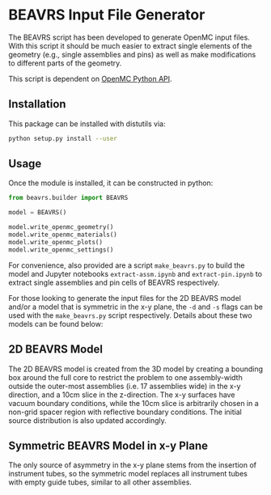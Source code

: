 BEAVRS Input File Generator
===========================

The BEAVRS script has been developed to generate OpenMC input files. With
this script it should be much easier to extract single elements of the
geometry (e.g., single assemblies and pins) as well as make modifications to
different parts of the geometry.

This script is dependent on [OpenMC Python API](http://openmc.readthedocs.io/en/latest/pythonapi/index.html).

Installation
------------

This package can be installed with distutils via:

```bash
python setup.py install --user
```

Usage
-----

Once the module is installed, it can be constructed in python:

```python
from beavrs.builder import BEAVRS

model = BEAVRS()

model.write_openmc_geometry()
model.write_openmc_materials()
model.write_openmc_plots()
model.write_openmc_settings()

```

For convenience, also provided are a script `make_beavrs.py` to build the model
and Jupyter notebooks `extract-assm.ipynb` and `extract-pin.ipynb` to extract
single assemblies and pin cells of BEAVRS respectively.

For those looking to generate the input files for the 2D BEAVRS model and/or a model
that is symmetric in the x-y plane, the `-d` and `-s` flags can be used with the
`make_beavrs.py` script respectively. Details about these two models can be found
below:

2D BEAVRS Model
---------------

The 2D BEAVRS model is created from the 3D model by creating a bounding box around the
full core to restrict the problem to one assembly-width outside the outer-most assemblies
(i.e. 17 assemblies wide) in the x-y direction, and a 10cm slice in the z-direction.
The x-y surfaces have vacuum boundary conditions, while the 10cm slice is arbitrarily
chosen in a non-grid spacer region with reflective boundary conditions. The initial source
distribution is also updated accordingly.

Symmetric BEAVRS Model in x-y Plane
-----------------------------------

The only source of asymmetry in the x-y plane stems from the insertion of instrument tubes,
so the symmetric model replaces all instrument tubes with empty guide tubes, similar to all
other assemblies.
